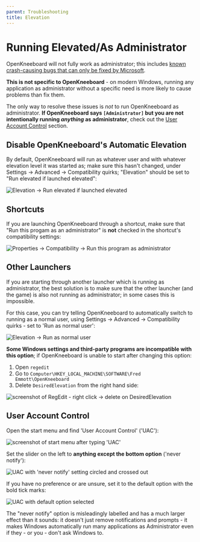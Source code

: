 ```yaml
---
parent: Troubleshooting
title: Elevation
---
```


# Running Elevated/As Administrator

OpenKneeboard will not fully work as administrator; this includes [known crash-causing bugs that can only be fixed by Microsoft](https://github.com/microsoft/microsoft-ui-xaml/issues/7690).

**This is not specific to OpenKneeboard** - on modern Windows, running any application as administrator without a specific need is more likely to cause problems than fix them.

The only way to resolve these issues is *not* to run OpenKneeboard as administrator. **If OpenKneeboard says `[Administrator]` but you are not intentionally running *anything* as administrator**, check out the [User Account Control](#user-account-control) section.

## Disable OpenKneeboard's Automatic Elevation

By default, OpenKneeboard will run as whatever user and with whatever elevation level it was started as; make sure this hasn't changed, under Settings -> Advanced -> Compatibility quirks; "Elevation" should be set to "Run elevated if launched elevated":

![Elevation -> Run elevated if launched elevated](../screenshots/elevation-setting.png)

## Shortcuts

If you are launching OpenKneeboard through a shortcut, make sure that "Run this progam as an administrator" is **not** checked in the shortcut's compatibility settings:

![Properties -> Compatibility -> Run this program as administrator](../screenshots/elevation-shortcut.png)

## Other Launchers

If you are starting through another launcher which is running as administrator, the best solution is to make sure that the other launcher (and the game) is also not running as administrator; in some cases this is impossible.

For this case, you can try telling OpenKneeboard to automatically switch to running as a normal user, using Settings -> Advanced -> Compatibility quirks - set to 'Run as normal user':

![Elevation -> Run as normal user](../screenshots/elevation-setting-normal-user.png)

**Some Windows settings and third-party programs are incompatible with this option**; if OpenKneeboard is unable to start after changing this option:

1. Open `regedit`
2. Go to `Computer\HKEY_LOCAL_MACHINE\SOFTWARE\Fred Emmott\OpenKneeboard`
3. Delete `DesiredElevation` from the right hand side:

![screenshot of RegEdit - right click -> delete on DesiredElevation](../screenshots/elevation-regedit-DesiredElevation.png)

## User Account Control

Open the start menu and find 'User Account Control' ('UAC'):

![screenshot of start menu after typing 'UAC'](../screenshots/elevation-uac-startmenu.png)

Set the slider on the left to **anything except the bottom option** ('never notify'):

![UAC with 'never notify' setting circled and crossed out](../screenshots/elevation-uac-no.png)

If you have no preference or are unsure, set it to the default option with the bold tick marks:

![UAC with default option selected](../screenshots/elevation-uac.png)

The "never notify" option is misleadingly labelled and has a much larger effect than it sounds: it doesn't just remove notifications and prompts - it makes Windows automatically run many applications as Administrator even if they - or you - don't ask Windows to.

